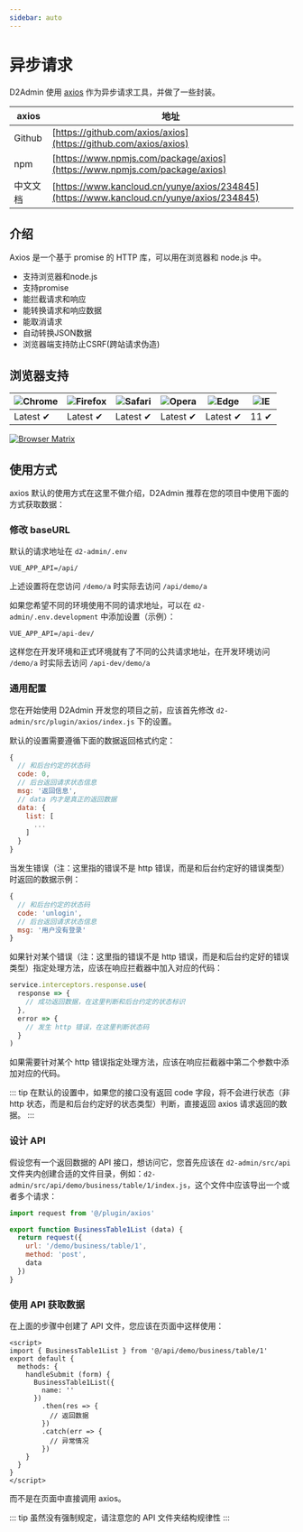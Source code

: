 ```yaml
---
sidebar: auto
---
```


# 异步请求

D2Admin 使用 [axios](https://github.com/axios/axios) 作为异步请求工具，并做了一些封装。

| axios | 地址 |
| --- | --- |
| Github | [https://github.com/axios/axios](https://github.com/axios/axios) |
| npm | [https://www.npmjs.com/package/axios](https://www.npmjs.com/package/axios) |
| 中文文档 | [https://www.kancloud.cn/yunye/axios/234845](https://www.kancloud.cn/yunye/axios/234845) |

## 介绍

Axios 是一个基于 promise 的 HTTP 库，可以用在浏览器和 node.js 中。

* 支持浏览器和node.js
* 支持promise
* 能拦截请求和响应
* 能转换请求和响应数据
* 能取消请求
* 自动转换JSON数据
* 浏览器端支持防止CSRF(跨站请求伪造)

## 浏览器支持

![Chrome](https://raw.github.com/alrra/browser-logos/master/src/chrome/chrome_48x48.png) | ![Firefox](https://raw.github.com/alrra/browser-logos/master/src/firefox/firefox_48x48.png) | ![Safari](https://raw.github.com/alrra/browser-logos/master/src/safari/safari_48x48.png) | ![Opera](https://raw.github.com/alrra/browser-logos/master/src/opera/opera_48x48.png) | ![Edge](https://raw.github.com/alrra/browser-logos/master/src/edge/edge_48x48.png) | ![IE](https://raw.github.com/alrra/browser-logos/master/src/archive/internet-explorer_9-11/internet-explorer_9-11_48x48.png) |
--- | --- | --- | --- | --- | --- |
Latest ✔ | Latest ✔ | Latest ✔ | Latest ✔ | Latest ✔ | 11 ✔ |

[![Browser Matrix](https://saucelabs.com/open_sauce/build_matrix/axios.svg)](https://saucelabs.com/u/axios)

## 使用方式

axios 默认的使用方式在这里不做介绍，D2Admin 推荐在您的项目中使用下面的方式获取数据：

### 修改 baseURL

默认的请求地址在 `d2-admin/.env`

```
VUE_APP_API=/api/
```

上述设置将在您访问 `/demo/a` 时实际去访问 `/api/demo/a`

如果您希望不同的环境使用不同的请求地址，可以在 `d2-admin/.env.development` 中添加设置（示例）：

```
VUE_APP_API=/api-dev/
```

这样您在开发环境和正式环境就有了不同的公共请求地址，在开发环境访问 `/demo/a` 时实际去访问 `/api-dev/demo/a`

### 通用配置

您在开始使用 D2Admin 开发您的项目之前，应该首先修改 `d2-admin/src/plugin/axios/index.js` 下的设置。

默认的设置需要遵循下面的数据返回格式约定：

``` js
{
  // 和后台约定的状态码
  code: 0,
  // 后台返回请求状态信息
  msg: '返回信息',
  // data 内才是真正的返回数据
  data: {
    list: [
      ...
    ]
  }
}
```

当发生错误（注：这里指的错误不是 http 错误，而是和后台约定好的错误类型）时返回的数据示例：

``` js
{
  // 和后台约定的状态码
  code: 'unlogin',
  // 后台返回请求状态信息
  msg: '用户没有登录'
}
```

如果针对某个错误（注：这里指的错误不是 http 错误，而是和后台约定好的错误类型）指定处理方法，应该在响应拦截器中加入对应的代码：

``` js
service.interceptors.response.use(
  response => {
    // 成功返回数据，在这里判断和后台约定的状态标识
  },
  error => {
    // 发生 http 错误，在这里判断状态码
  }
)
```

如果需要针对某个 http 错误指定处理方法，应该在响应拦截器中第二个参数中添加对应的代码。

::: tip
在默认的设置中，如果您的接口没有返回 code 字段，将不会进行状态（非 http 状态，而是和后台约定好的状态类型）判断，直接返回 axios 请求返回的数据。
:::

### 设计 API

假设您有一个返回数据的 API 接口，想访问它，您首先应该在 `d2-admin/src/api` 文件夹内创建合适的文件目录，例如：`d2-admin/src/api/demo/business/table/1/index.js`，这个文件中应该导出一个或者多个请求：

``` js
import request from '@/plugin/axios'

export function BusinessTable1List (data) {
  return request({
    url: '/demo/business/table/1',
    method: 'post',
    data
  })
}
```

### 使用 API 获取数据

在上面的步骤中创建了 API 文件，您应该在页面中这样使用：

``` vue
<script>
import { BusinessTable1List } from '@/api/demo/business/table/1'
export default {
  methods: {
    handleSubmit (form) {
      BusinessTable1List({
        name: ''
      })
        .then(res => {
          // 返回数据
        })
        .catch(err => {
          // 异常情况
        })
    }
  }
}
</script>
```

而不是在页面中直接调用 axios。

::: tip
虽然没有强制规定，请注意您的 API 文件夹结构规律性
:::
